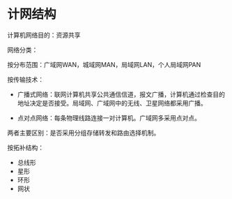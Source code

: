 # 计网结构

计算机网络目的：资源共享

网络分类：

按分布范围：广域网WAN，城域网MAN，局域网LAN，个人局域网PAN

按传输技术：

- 广播式网络：联网计算机共享公共通信信道，报文广播，计算机通过检查目的地址决定是否接受。局域网、广域网中的无线、卫星网络都采用广播。

- 点对点网络：每条物理线路连接一对计算机。广域网多采用点对点。

两者主要区别：是否采用分组存储转发和路由选择机制。

按拓补结构：

- 总线形
- 星形
- 环形
- 网状

